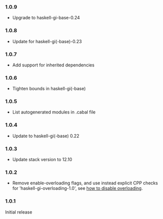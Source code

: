 ### 1.0.9

+ Upgrade to haskell-gi-base-0.24

### 1.0.8

+ Update for haskell-gi(-base)-0.23

### 1.0.7

+ Add support for inherited dependencies

### 1.0.6

+ Tighten bounds in haskell-gi(-base)

### 1.0.5

+ List autogenerated modules in .cabal file

### 1.0.4

+ Update to haskell-gi(-base) 0.22

### 1.0.3

+ Update stack version to 12.10

### 1.0.2

+ Remove enable-overloading flags, and use instead explicit CPP checks for 'haskell-gi-overloading-1.0', see [how to disable overloading](https://github.com/haskell-gi/haskell-gi/wiki/Overloading\#disabling-overloading).

### 1.0.1

Initial release
